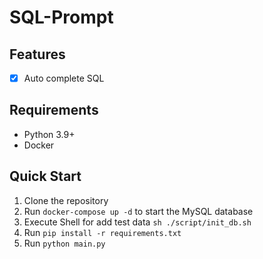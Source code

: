# SQL-Prompt

## Features
- [x] Auto complete SQL

## Requirements
- Python 3.9+
- Docker

## Quick Start
1. Clone the repository
2. Run `docker-compose up -d` to start the MySQL database
3. Execute Shell for add test data `sh ./script/init_db.sh`
4. Run `pip install -r requirements.txt`
5. Run `python main.py`
